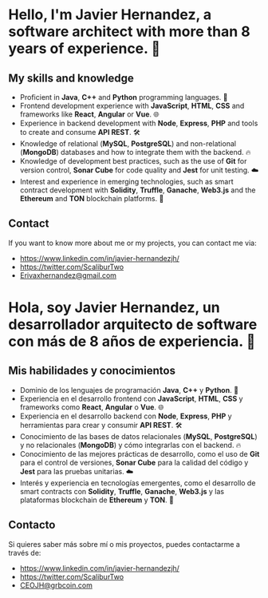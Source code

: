 # Hello, I'm Javier Hernandez, a software architect with more than 8 years of experience. 🚀

## My skills and knowledge
- Proficient in **Java**, **C++** and **Python** programming languages. 💯
- Frontend development experience with **JavaScript**, **HTML**, **CSS** and frameworks like **React**, **Angular** or **Vue**. 🌐
- Experience in backend development with **Node**, **Express**, **PHP** and tools to create and consume **API REST**. 🛠️
- Knowledge of relational (**MySQL**, **PostgreSQL**) and non-relational (**MongoDB**) databases and how to integrate them with the backend. 🔥
- Knowledge of development best practices, such as the use of **Git** for version control, **Sonar Cube** for code quality and **Jest** for unit testing. ☁️
- Interest and experience in emerging technologies, such as smart contract development with **Solidity**, **Truffle**, **Ganache**, **Web3.js** and the **Ethereum** and **TON** blockchain platforms. 🙌

## Contact
If you want to know more about me or my projects, you can contact me via:

- https://www.linkedin.com/in/javier-hernandezjh/
- https://twitter.com/ScaliburTwo
- Erivaxhernandez@gmail.com


# Hola, soy Javier Hernandez, un desarrollador arquitecto de software con más de 8 años de experiencia. 🚀

## Mis habilidades y conocimientos
- Dominio de los lenguajes de programación **Java**, **C++** y **Python**. 💯
- Experiencia en el desarrollo frontend con **JavaScript**, **HTML**, **CSS** y frameworks como **React**, **Angular** o **Vue**. 🌐
- Experiencia en el desarrollo backend con **Node**, **Express**, **PHP** y herramientas para crear y consumir **API REST**. 🛠️
- Conocimiento de las bases de datos relacionales (**MySQL**, **PostgreSQL**) y no relacionales (**MongoDB**) y cómo integrarlas con el backend. 🔥
- Conocimiento de las mejores prácticas de desarrollo, como el uso de **Git** para el control de versiones, **Sonar Cube** para la calidad del código y **Jest** para las pruebas unitarias. ☁️
- Interés y experiencia en tecnologías emergentes, como el desarrollo de smart contracts con **Solidity**, **Truffle**, **Ganache**, **Web3.js** y las plataformas blockchain de **Ethereum** y **TON**. 🙌

## Contacto
Si quieres saber más sobre mí o mis proyectos, puedes contactarme a través de:

- https://www.linkedin.com/in/javier-hernandezjh/
- https://twitter.com/ScaliburTwo
- CEOJH@grbcoin.com
